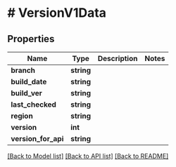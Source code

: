 # # VersionV1Data

## Properties

Name | Type | Description | Notes
------------ | ------------- | ------------- | -------------
**branch** | **string** |  |
**build_date** | **string** |  |
**build_ver** | **string** |  |
**last_checked** | **string** |  |
**region** | **string** |  |
**version** | **int** |  |
**version_for_api** | **string** |  |

[[Back to Model list]](../../README.md#models) [[Back to API list]](../../README.md#endpoints) [[Back to README]](../../README.md)
